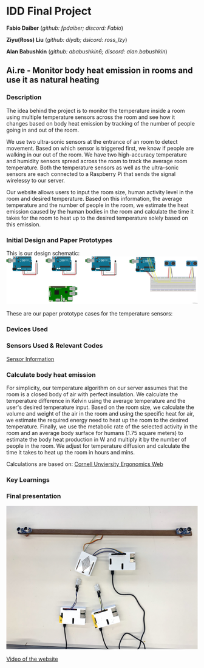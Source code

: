 # IDD Final Project

**Fabio Daiber** (*github: fpdaiber; discord: Fabio*)

**Ziyu(Ross) Liu** (*github: dlydb; dsicord: ross_lzy*)

**Alan Babushkin** (*github: ababushkin6; discord: alan.babushkin*)


## Ai.re - Monitor body heat emission in rooms and use it as natural heating

### Description

The idea behind the project is to monitor the temperature inside a room using multiple temperature sensors across the room and see how it changes based on body heat emission by tracking of the number of people going in and out of the room.

We use two ultra-sonic sensors at the entrance of an room to detect movement. Based on which sensor is triggered first, we know if people are walking in our out of the room. We have two high-accuracy temperature and humidity sensors spread across the room to track the average room temperature. Both the temperature sensors as well as the ultra-sonic sensors are each connected to a Raspberry Pi that sends the signal wirelessy to our server. 

Our website allows users to input the room size, human activity level in the room and desired temperature. Based on this information, the average temperature and the number of people in the room, we estimate the heat emission caused by the human bodies in the room and calculate the time it takes for the room to heat up to the desired temperature solely based on this emission.

### Initial Design and Paper Prototypes

This is our design schematic: 
![Design Schematic](https://github.com/ababushkin6/IDD-Fall19-FinalProject/blob/master/DDID%20Final%20Project%20Prototype%20Schematic.png)

These are our paper prototype cases for the temperature sensors:

### Devices Used 


### Sensors Used & Relevant Codes

[Sensor Information](https://github.com/ababushkin6/IDD-Fall19-FinalProject/tree/master/Sensors)


### Calculate body heat emission

For simplicity, our temperature algorithm on our server  assumes that the room is a closed body of air with perfect insulation. We calculate the temperature difference in Kelvin using the average temperature and the user's desired temperature input. Based on the room size, we calculate the volume and weight of the air in the room and using the specific heat for air, we estimate the required energy need to heat up the room to the desired temperature. Finally, we use the metabolic rate of the selected activity in the room and an average body surface for humans (1.75 square meters) to estimate the body heat production in W and multiply it by the number of people in the room. We adjust for temperature diffusion and calculate the time it takes to heat up the room in hours and mins.

Calculations are based on: [Cornell Unviersity Ergonomics Web](http://ergo.human.cornell.edu/studentdownloads/DEA3500notes/Thermal/thcondnotes.html)


### Key Learnings


### Final presentation

![alt text](https://github.com/ababushkin6/IDD-Fall19-FinalProject/blob/master/IMG_2825%202.jpg)

[Video of the website](https://drive.google.com/open?id=1w4Owynh2kB8nk3H762CxsLngoVftQoUo)
